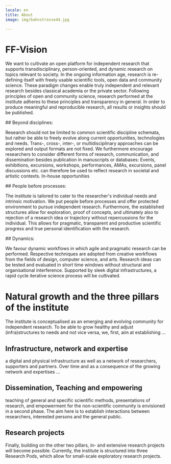 ```yaml
---
locale: en
title: About
image: img/bahnstrasse44.jpg

---
```


# FF-Vision

We want to cultivate an open platform for independent research that supports transdisciplinary, person-oriented, and dynamic research on topics relevant to society. 
In the ongoing information age, research is re-defining itself with freely usable scientific tools, open data and community science.
These paradigm changes enable truly independent and relevant research besides classical academia or the private sector. 
Following principles of open and community science, research performed at the institute adheres to these principles and transparency in general.
In order to produce meaningful and reproducible research, all results or insights should be published.


## Beyond disciplines:

Research should not be limited to common scientific discipline schemata, but rather be able to freely evolve along current opportunities, technologies and needs.
Trans-, cross-, inter-, or multidisciplinary approaches can be explored and output formats are not fixed. We furthermore encourage researchers to consider different forms of research, communication, and dissemination besides publication in manuscripts or databases: Events, exhibitions, excursions, workshops, performances, AMAs, excursions, panel discussions etc. can therefore be used to reflect research in societal and artistic contexts.
In-house opportunities 

## People before processes:

The institute is tailored to cater to the researcher's individual needs and intrinsic motivation. We put people before processes and offer protected environment to pursue independent research.
Furthermore, the established structures allow for exploration, proof of concepts, and ultimately also to rejection of a research idea or trajectory without repercussions for the individual. This allows for pragmatic, transparent and productive scientific progress and true personal identification with the research.

## Dynamics:

We favour dynamic workflows in which agile and pragmatic research can be performed. Respective techniques are adopted from creative workflows from the fields of design, computer science, and arts. Research ideas can be tested and evaluated in short time windows without structural and organisational interference. Supported by sleek digital infrastructures, a rapid cycle iterative science process will be cultivated. 


<!---

## Free from bureaucracy:

To transcend the rigid and innovation-reducing nature of large established structures like classical academia or big tech companies, the sprouting of small, puristic independent research initiatives is currently omnipresent.
This can be thus seen as a natural evolutionary process and similar developments are can be observed in the independent art scene or tech startups.
While not all bureaucratic aspects can be completely removed, the institute will internally cultivate sleek and omnidirectionally transparent processes to reduce bureaucratic burden to an absolute minimum. 
The interfacing of research projects with external entities will be evaluated case by case and common strategies developed towards the common goal.
-->

# Natural growth and the three pillars of the institute

The institute is conceptualised as an emerging and evolving community for independent research. To be able to grow healthy and adjust (infra)structures to needs and not vice versa, we, first, aim at establishing ...

## Infrastructure, network and expertise

a digital and physical infrastructure as well as a network of researchers, supporters and partners. Over time and as a consequence of the growing network and expertises ...

## Dissemination, Teaching and empowering

teaching of general and specific scientific methods, presentations of research, and empowerment for the non-scientific community is envisioned in a second phase. 
The aim here is to establish interactions between researchers, interested persons and the general public.

## Research projects

Finally, building on the other two pillars, in- and extensive research projects will become possible.
Currently, the institute is structured into three Research Pods, which allow for small-scale exploratory research projects.










